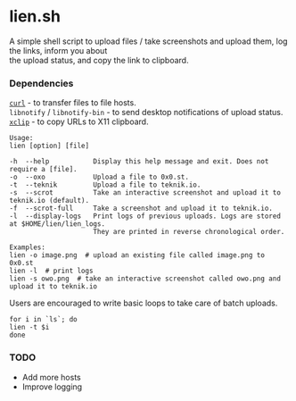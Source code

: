 # lien.sh

A simple shell script to upload files / take screenshots and upload them, log the links, inform you about  
the upload status, and copy the link to clipboard.

### Dependencies

[`curl`](https://curl.haxx.se/) - to transfer files to file hosts.  
`libnotify` / `libnotify-bin` - to send desktop notifications of upload status.  
[`xclip`](https://github.com/astrand/xclip) - to copy URLs to X11 clipboard.

```
Usage:
lien [option] [file]

-h  --help           Display this help message and exit. Does not require a [file].
-o  --oxo            Upload a file to 0x0.st.
-t  --teknik         Upload a file to teknik.io.
-s  --scrot          Take an interactive screenshot and upload it to teknik.io (default).
-f  --scrot-full     Take a screenshot and upload it to teknik.io.
-l  --display-logs   Print logs of previous uploads. Logs are stored at $HOME/lien/lien_logs.
                     They are printed in reverse chronological order.

Examples:
lien -o image.png  # upload an existing file called image.png to 0x0.st
lien -l  # print logs
lien -s owo.png  # take an interactive screenshot called owo.png and upload it to teknik.io
```

Users are encouraged to write basic loops to take care of batch uploads.

```shell
for i in `ls`; do
lien -t $i
done
```

### TODO

 - Add more hosts
 - Improve logging
